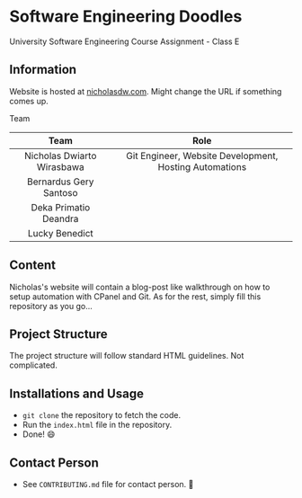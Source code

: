 # Software Engineering Doodles
University Software Engineering Course Assignment - Class E

## Information
Website is hosted at [nicholasdw.com](https://nicholasdw.com/software-engineering/). Might change the URL if something comes up.

<p align="center>
  [![Ask Me Anything !](https://img.shields.io/badge/Ask%20me-anything-1abc9c.svg)](https://GitHub.com/lauslim12/)
  [![made-with-Markdown](https://img.shields.io/badge/Made%20with-Markdown-1f425f.svg)](http://commonmark.org)
  [![made-with-bash](https://img.shields.io/badge/Made%20with-Bash-1f425f.svg)](https://www.gnu.org/software/bash/)
  [![made-for-VSCode](https://img.shields.io/badge/Made%20for-VSCode-1f425f.svg)](https://code.visualstudio.com/)
  [![MIT license](https://img.shields.io/badge/License-MIT-blue.svg)](https://lbesson.mit-license.org/)
</p>

## Team
|            Team            |                          Role                          |
|:--------------------------:|:------------------------------------------------------:|
| Nicholas Dwiarto Wirasbawa | Git Engineer, Website Development, Hosting Automations |
| Bernardus Gery Santoso     |                                                        |
| Deka Primatio Deandra      |                                                        |
| Lucky Benedict             |                                                        |

## Content
Nicholas's website will contain a blog-post like walkthrough on how to setup automation with CPanel and Git.
As for the rest, simply fill this repository as you go...

## Project Structure
The project structure will follow standard HTML guidelines. Not complicated.

## Installations and Usage
* `git clone` the repository to fetch the code.
* Run the `index.html` file in the repository.
* Done! :smile:

## Contact Person
* See `CONTRIBUTING.md` file for contact person. :information_desk_person:
